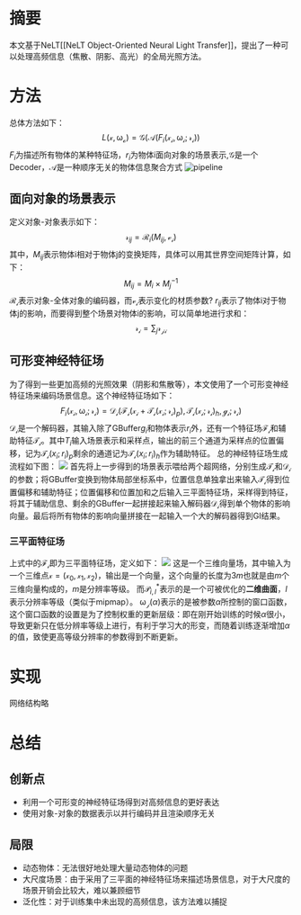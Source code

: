 # 摘要
本文基于NeLT[[NeLT Object-Oriented Neural Light Transfer]]，提出了一种可以处理高频信息（焦散、阴影、高光）的全局光照方法。
# 方法
总体方法如下：
$$
L(\mathcal{x},\mathcal{\omega_o})=\mathcal{G}(\mathcal{A}({F_i(\mathcal{x_i},\mathcal{\omega_i};\mathcal{r_i})})
$$
$F_i$为描述所有物体的某种特征场，$r_i$为物体i面向对象的场景表示,$\mathcal{G}$是一个Decoder，$\mathcal{A}$是一种顺序无关的物体信息聚合方式
![pipeline](16.png)
## 面向对象的场景表示
定义对象-对象表示如下：
$$
\mathcal{r}_{ij}=\mathcal{R}_i(M_{ij},\mathcal{v_i})
$$
其中，$M_{ij}$表示物体i相对于物体j的变换矩阵，具体可以用其世界空间矩阵计算，如下：
$$
M_{ij}=M_i\times M_j^{-1}
$$
$\mathcal{R_i}$表示对象-全体对象的编码器，而$\mathcal{v_i}$表示变化的材质参数?
$r_{ij}$表示了物体i对于物体j的影响，而要得到整个场景对物体i的影响，可以简单地进行求和：
$$
\mathcal{r_i}=\sum_j\mathcal{r_{ji}}
$$
## 可形变神经特征场
为了得到一些更加高频的光照效果（阴影和焦散等），本文使用了一个可形变神经特征场来编码场景信息。这个神经特征场如下：
$$
F_i(\mathcal{x_i},\mathcal{\omega_i};\mathcal{r_i})=\mathcal{D_i}(\mathcal{F_i}(\mathcal{x_i}+\mathcal{T_i}(\mathcal{x_i};\mathcal{r_i})_p),\mathcal{T_i}(\mathcal{x_i};\mathcal{r_i})_h,\mathcal{g_i};\mathcal{r_i})
$$
$\mathcal{D_i}$是一个解码器，其输入除了GBuffer$g_i$和物体表示$r_i$外，还有一个特征场$\mathcal{F_i}$和辅助特征$\mathcal{T_i}$。其中$T_i$输入场景表示和采样点，输出的前三个通道为采样点的位置偏移，记为$\mathcal{T_i}(x_i;r_i)_p$剩余的通道记为$\mathcal{T_i}(x_i;r_i)_h$作为辅助特征。
总的神经特征场生成流程如下图：
![](17.png)
首先将上一步得到的场景表示喂给两个超网络，分别生成$\mathcal{T_i}$和$\mathcal{D_i}$的参数；将GBuffer变换到物体局部坐标系中，位置信息单独拿出来输入$\mathcal{T_i}$得到位置偏移和辅助特征；位置偏移和位置加和之后输入三平面特征场，采样得到特征，将其于辅助信息、剩余的GBuffer一起拼接起来输入解码器$\mathcal{D_i}$得到单个物体的影响向量。最后将所有物体的影响向量拼接在一起输入一个大的解码器得到GI结果。
### 三平面特征场
上式中的$\mathcal{F_i}$即为三平面特征场，定义如下：
![](15.png)
这是一个三维向量场，其中输入为一个三维点$\mathcal{x}=(\mathcal{x_0},\mathcal{x_1},\mathcal{x_2})$，输出是一个向量，这个向量的长度为$3m$也就是由$m$个三维向量构成的，$m$是分辨率等级。
而$\mathcal{P}^*_{i,l}$表示的是一个可被优化的**二维曲面**，$l$表示分辨率等级（类似于mipmap）。
$\mathcal{\omega_j}(\alpha)$表示的是被参数$\alpha$所控制的窗口函数，这个窗口函数的设置是为了控制权重的更新层级：即在刚开始训练的时候$\alpha$很小，导致更新只在低分辨率等级上进行，有利于学习大的形变，而随着训练逐渐增加$\alpha$的值，致使更高等级分辨率的参数得到不断更新。
# 实现
网络结构略
# 总结
## 创新点
+ 利用一个可形变的神经特征场得到对高频信息的更好表达
+ 使用对象-对象的数据表示以并行编码并且渲染顺序无关
## 局限
+ 动态物体：无法很好地处理大量动态物体的问题
+ 大尺度场景：由于采用了三平面的神经特征场来描述场景信息，对于大尺度的场景开销会比较大，难以兼顾细节
+ 泛化性：对于训练集中未出现的高频信息，该方法难以捕捉